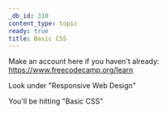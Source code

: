 ```yaml
---
_db_id: 310
content_type: topic
ready: true
title: Basic CSS
---
```


Make an account here if you haven't already: https://www.freecodecamp.org/learn

Look under "Responsive Web Design"

You'll be hitting "Basic CSS"